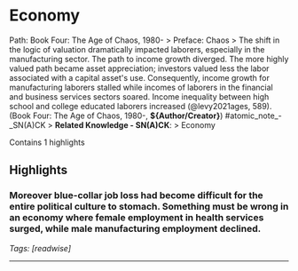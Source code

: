 # Economy

Path: Book Four: The Age of Chaos, 1980- > Preface: Chaos > The shift in the logic of valuation dramatically impacted laborers, especially in the manufacturing sector. The path to income growth diverged. The more highly valued path became asset appreciation; investors valued less the labor associated with a capital asset's  use. Consequently, income growth for manufacturing laborers stalled while incomes of laborers in the financial and business services sectors soared. Income inequality between high school and college educated laborers increased (@levy2021ages, 589). (Book Four: The Age of Chaos, 1980-, __${Author/Creator}__) #atomic_note_-_SN(A)CK > **Related Knowledge - SN(A)CK**: > Economy

Contains 1 highlights

## Highlights

### Moreover blue-collar job loss had become difficult for the entire political culture to stomach. Something must be wrong in an economy where female employment in health services surged, while male manufacturing employment declined.  
*Tags: [readwise]*

---

